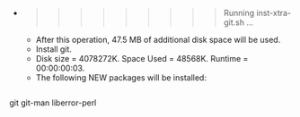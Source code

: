 * >>>>>>>>> Running inst-xtra-git.sh ...
  * After this operation, 47.5 MB of additional disk space will be used.
  * Install git.
  * Disk size = 4078272K. Space Used = 48568K. Runtime = 00:00:00:03.
  * The following NEW packages will be installed:
  ```bash
git git-man liberror-perl
  ```
